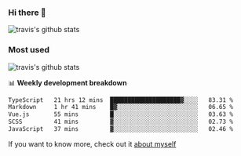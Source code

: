 ### Hi there 👋

<!--
**HondryTravis/HondryTravis** is a ✨ _special_ ✨ repository because its `README.md` (this file) appears on your GitHub profile.

Here are some ideas to get you started:

- 🔭 I’m currently working on ...
- 🌱 I’m currently learning ...
- 👯 I’m looking to collaborate on ...
- 🤔 I’m looking for help with ...
- 💬 Ask me about ...
- 📫 How to reach me: ...
- 😄 Pronouns: ...
- ⚡ Fun fact: ...
-->

![travis's github stats](https://github-readme-stats.vercel.app/api?username=HondryTravis&hide=stars)
### Most used
![travis's github stats](https://github-readme-stats.anuraghazra1.vercel.app/api/top-langs/?username=HondryTravis&layout=compact&hide_title=true)

📊 **Weekly development breakdown**

<!--START_SECTION:waka-->

```txt
TypeScript   21 hrs 12 mins  ████████████████████▓░░░░   83.31 %
Markdown     1 hr 41 mins    █▓░░░░░░░░░░░░░░░░░░░░░░░   06.65 %
Vue.js       55 mins         █░░░░░░░░░░░░░░░░░░░░░░░░   03.63 %
SCSS         41 mins         ▓░░░░░░░░░░░░░░░░░░░░░░░░   02.73 %
JavaScript   37 mins         ▓░░░░░░░░░░░░░░░░░░░░░░░░   02.46 %
```

<!--END_SECTION:waka-->

If you want to know more, check out it [about myself](https://hondrytravis.github.io/)
